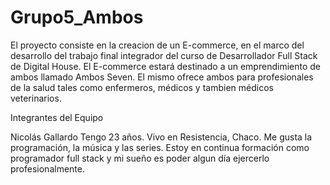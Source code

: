 # Grupo5_Ambos
El proyecto consiste en la creacion de un E-commerce, en el marco del desarrollo del trabajo final integrador del curso de Desarrollador Full Stack de Digital House. 
El E-commerce estará destinado a un emprendimiento de ambos llamado Ambos Seven. El mismo ofrece ambos para profesionales de la salud tales como enfermeros, médicos y tambien médicos veterinarios.

Integrantes del Equipo

Nicolás Gallardo
Tengo 23 años. Vivo en Resistencia, Chaco. Me gusta la programación, la música y las series. Estoy en continua formación como programador full stack y mi sueño es poder algun día ejercerlo profesionalmente.

